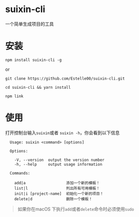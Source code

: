 
# suixin-cli
一个简单生成项目的工具

# 安装
```
npm install suixin-cli -g
```
or
```
git clone https://github.com/Estelle00/suixin-cli.git

cd suixin-cli && yarn install

npm link
```

# 使用
打开控制台输入`suixin`或者 `suixin -h`，你会看到以下信息
```
  Usage: suixin <command> [options]

  Options:

    -V, --version  output the version number
    -h, --help     output usage information

  Commands:

    add|a                  添加一个新的模板！
    list|l                 列出所有可用模板！
    init|i [project-name]  初始化一个新的项目！
    delete|d               删除一个模板！

```

> 如果你在macOS 下执行`add`或者`delete`命令时必须使用`sudo`








